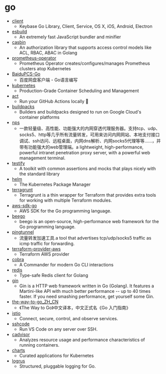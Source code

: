 # go
- [client](https://github.com/keybase/client)
  - Keybase Go Library, Client, Service, OS X, iOS, Android, Electron
- [esbuild](https://github.com/evanw/esbuild)
  - An extremely fast JavaScript bundler and minifier
- [casbin](https://github.com/casbin/casbin)
  - An authorization library that supports access control models like ACL, RBAC, ABAC in Golang
- [prometheus-operator](https://github.com/coreos/prometheus-operator)
  - Prometheus Operator creates/configures/manages Prometheus clusters atop Kubernetes
- [BaiduPCS-Go](https://github.com/iikira/BaiduPCS-Go)
  - 百度网盘客户端 - Go语言编写
- [kubernetes](https://github.com/kubernetes/kubernetes)
  - Production-Grade Container Scheduling and Management
- [act](https://github.com/nektos/act)
  - Run your GitHub Actions locally 🚀
- [buildpacks](https://github.com/GoogleCloudPlatform/buildpacks)
  - Builders and buildpacks designed to run on Google Cloud's container platforms
- [nps](https://github.com/ehang-io/nps)
  - 一款轻量级、高性能、功能强大的内网穿透代理服务器。支持tcp、udp、socks5、http等几乎所有流量转发，可用来访问内网网站、本地支付接口调试、ssh访问、远程桌面，内网dns解析、内网socks5代理等等……，并带有功能强大的web管理端。a lightweight, high-performance, powerful intranet penetration proxy server, with a powerful web management terminal.
- [testify](https://github.com/stretchr/testify)
  - A toolkit with common assertions and mocks that plays nicely with the standard library
- [helm](https://github.com/helm/helm)
  - The Kubernetes Package Manager
- [terragrunt](https://github.com/gruntwork-io/terragrunt)
  - Terragrunt is a thin wrapper for Terraform that provides extra tools for working with multiple Terraform modules.
- [aws-sdk-go](https://github.com/aws/aws-sdk-go)
  - AWS SDK for the Go programming language.
- [beego](https://github.com/astaxie/beego)
  - beego is an open-source, high-performance web framework for the Go programming language.
- [pingtunnel](https://github.com/esrrhs/pingtunnel)
  - 流量转发加速工具.a tool that advertises tcp/udp/socks5 traffic as icmp traffic for forwarding.
- [terraform-provider-aws](https://github.com/terraform-providers/terraform-provider-aws)
  - Terraform AWS provider
- [cobra](https://github.com/spf13/cobra)
  - A Commander for modern Go CLI interactions
- [redis](https://github.com/go-redis/redis)
  - Type-safe Redis client for Golang
- [gin](https://github.com/gin-gonic/gin)
  - Gin is a HTTP web framework written in Go (Golang). It features a Martini-like API with much better performance -- up to 40 times faster. If you need smashing performance, get yourself some Gin.
- [the-way-to-go_ZH_CN](https://github.com/unknwon/the-way-to-go_ZH_CN)
  - 《The Way to Go》中文译本，中文正式名《Go 入门指南》
- [istio](https://github.com/istio/istio)
  - Connect, secure, control, and observe services.
- [sshcode](https://github.com/cdr/sshcode)
  - Run VS Code on any server over SSH.
- [cadvisor](https://github.com/google/cadvisor)
  - Analyzes resource usage and performance characteristics of running containers.
- [charts](https://github.com/helm/charts)
  - Curated applications for Kubernetes
- [logrus](https://github.com/sirupsen/logrus)
  - Structured, pluggable logging for Go.
